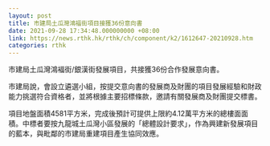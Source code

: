 ```yaml
---
layout: post
title: 市建局土瓜灣鴻福街項目接獲36份意向書
date: 2021-09-28 17:34:48.000000000 +08:00
link: https://news.rthk.hk/rthk/ch/component/k2/1612647-20210928.htm
categories: rthk
---
```


市建局土瓜灣鴻褔街/銀漢街發展項目，共接獲36份合作發展意向書。

市建局說，會設立遴選小組，按提交意向書的發展商及財團的項目發展經驗和財政能力挑選符合資格者，並將根據主要招標條款，邀請有關發展商及財團提交標書。

項目地盤面積4581平方米，完成後預計可提供上限約4.12萬平方米的總樓面面積。中標者要按九龍城土瓜灣小區發展的「總體設計要求」，作為興建新發展項目的藍本，與毗鄰的市建局重建項目產生協同效應。
